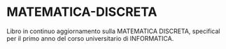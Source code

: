 # MATEMATICA-DISCRETA
Libro in continuo aggiornamento sulla MATEMATICA DISCRETA, specifical per il primo anno del corso universitario di INFORMATICA.
